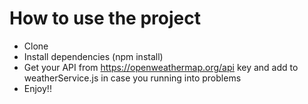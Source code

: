 # How to use the project

- Clone
- Install dependencies (npm install)
- Get your API  from https://openweathermap.org/api key and add to weatherService.js in case you running into problems
- Enjoy!!


